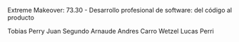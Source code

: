 Extreme Makeover: 73.30 - Desarrollo profesional de software: del código al producto

Tobias Perry
Juan Segundo Arnaude
Andres Carro Wetzel
Lucas Perri